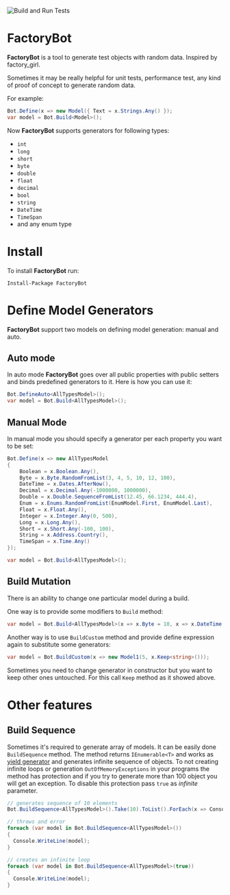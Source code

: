 ![Build and Run Tests](https://github.com/mezm/factorybot/workflows/Build%20and%20Run%20Tests/badge.svg?branch=master)

# FactoryBot
**FactoryBot** is a tool to generate test objects with random data. Inspired by factory_girl. 

Sometimes it may be really helpful for unit tests, performance test, any kind of proof of concept to generate random data.

For example:
```csharp
Bot.Define(x => new Model({ Text = x.Strings.Any() });
var model = Bot.Build<Model>();
```

Now **FactoryBot** supports generators for following types:
* `int`
* `long`
* `short`
* `byte`
* `double`
* `float`
* `decimal`
* `bool`
* `string`
* `DateTime`
* `TimeSpan`
* and any enum type

# Install
To install **FactoryBot** run:
```
Install-Package FactoryBot
```

# Define Model Generators
**FactoryBot** support two models on defining model generation: manual and auto.

## Auto mode
In auto mode **FactoryBot** goes over all public properties with public setters and binds predefined generators to it. Here is how you can use it:
```csharp
Bot.DefineAuto<AllTypesModel>();
var model = Bot.Build<AllTypesModel>();
```

## Manual Mode
In manual mode you should specify a generator per each property you want to be set:
```csharp
Bot.Define(x => new AllTypesModel
{
    Boolean = x.Boolean.Any(),
    Byte = x.Byte.RandomFromList(3, 4, 5, 10, 12, 100),
    DateTime = x.Dates.AfterNow(),
    Decimal = x.Decimal.Any(-1000000, 1000000),
    Double = x.Double.SequenceFromList(12.45, 66.1234, 444.4),
    Enum = x.Enums.RandomFromList(EnumModel.First, EnumModel.Last),
    Float = x.Float.Any(),
    Integer = x.Integer.Any(0, 500),
    Long = x.Long.Any(),
    Short = x.Short.Any(-100, 100),
    String = x.Address.Country(),
    TimeSpan = x.Time.Any()
});

var model = Bot.Build<AllTypesModel>();
```

## Build Mutation
There is an ability to change one particular model during a build.

One way is to provide some modifiers to `Build` method:
```csharp
var model = Bot.Build<AllTypesModel>(x => x.Byte = 10, x => x.DateTime = DateTime.UtcNow);
```

Another way is to use `BuildCustom` method and provide define expression again to substitute some generators:
```csharp
var model = Bot.BuildCustom(x => new Model1(5, x.Keep<string>()));
```
Sometimes you need to change generator in constructor but you want to keep other ones untouched. For this call `Keep` method as it showed above.

# Other features
## Build Sequence
Sometimes it's required to generate array of models. It can be easily done `BuildSequence` method. The method returns `IEnumerable<T>` and works as [yield generator](https://docs.microsoft.com/en-us/dotnet/csharp/language-reference/keywords/yield) and generates infinite sequence of objects. To not creating infinite loops or generation `OutOfMemoryExceptions` in your programs the method has protection and if you try to generate more than 100 object you will get an exception. To disable this protection pass `true` as  *infinite* parameter.
```csharp
// generates sequence of 10 elements
Bot.BuildSequence<AllTypesModel>().Take(10).ToList().ForEach(x => Console.WriteLine(x)); 

// throws and error
foreach (var model in Bot.BuildSequence<AllTypesModel>()) 
{
  Console.WriteLine(model);
}

// creates an infinite loop
foreach (var model in Bot.BuildSequence<AllTypesModel>(true)) 
{
  Console.WriteLine(model);
}
```
